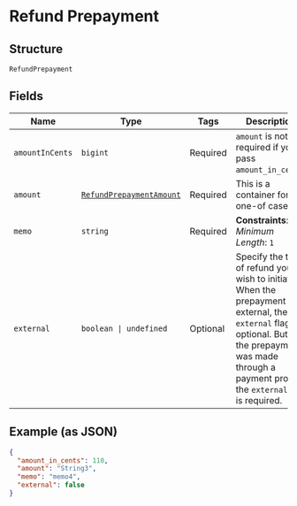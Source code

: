 
# Refund Prepayment

## Structure

`RefundPrepayment`

## Fields

| Name | Type | Tags | Description |
|  --- | --- | --- | --- |
| `amountInCents` | `bigint` | Required | `amount` is not required if you pass `amount_in_cents`. |
| `amount` | [`RefundPrepaymentAmount`](../../doc/models/containers/refund-prepayment-amount.md) | Required | This is a container for one-of cases. |
| `memo` | `string` | Required | **Constraints**: *Minimum Length*: `1` |
| `external` | `boolean \| undefined` | Optional | Specify the type of refund you wish to initiate. When the prepayment is external, the `external` flag is optional. But if the prepayment was made through a payment profile, the `external` flag is required. |

## Example (as JSON)

```json
{
  "amount_in_cents": 110,
  "amount": "String3",
  "memo": "memo4",
  "external": false
}
```

